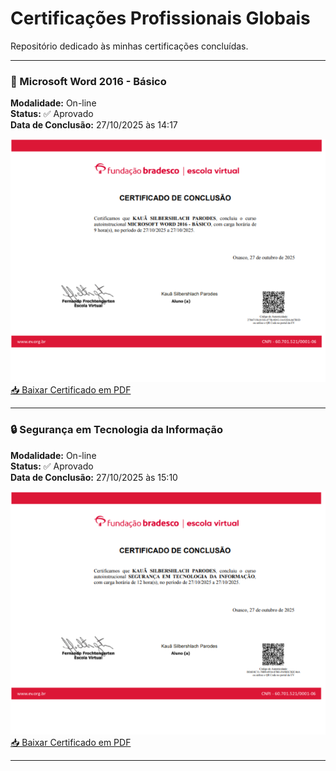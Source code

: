 # Certificações Profissionais Globais

Repositório dedicado às minhas certificações concluídas.

---
 
### 📘 Microsoft Word 2016 - Básico  
**Modalidade:** On-line  
**Status:** ✅ Aprovado  
**Data de Conclusão:** 27/10/2025 às 14:17  

![Certificado Microsoft Word 2016 - Básico](MicrosoftWord2016Basico.webp)  
[📥 Baixar Certificado em PDF](MicrosoftWord2016Basico.pdf)

---

### 🔒 Segurança em Tecnologia da Informação  
**Modalidade:** On-line  
**Status:** ✅ Aprovado  
**Data de Conclusão:** 27/10/2025 às 15:10  

![Certificado Segurança em Tecnologia da Informação](SegurancaemTecnologiadaInformacao.webp)  
[📥 Baixar Certificado em PDF](SegurancaemTecnologiadaInformacao.pdf)

---
